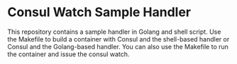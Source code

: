 # Consul Watch Sample Handler

This repository contains a sample handler in Golang and shell script.
Use the Makefile to build a container with Consul and the shell-based
handler or Consul and the Golang-based handler. You can also use the
Makefile to run the container and issue the consul watch.